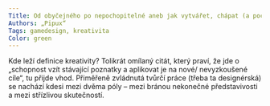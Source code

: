 ```yaml
---
Title: Od obyčejného po nepochopitelné aneb jak vytvářet, chápat (a pochopit) kvalitní design
Authors: „Pipux“
Tags: gamedesign, kreativita
Color: green
---
```

Kde leží definice kreativity? Tolikrát omílaný
citát, který praví, že jde o „schopnost vzít
stávající poznatky a aplikovat je na nové/
nevyzkoušené cíle“, tu přijde vhod. Přiměřeně
zvládnutá tvůrčí práce (třeba ta
designérská) se nachází kdesi mezi dvěma
póly – mezi bránou nekonečné představivosti
a mezi střízlivou skutečností.
